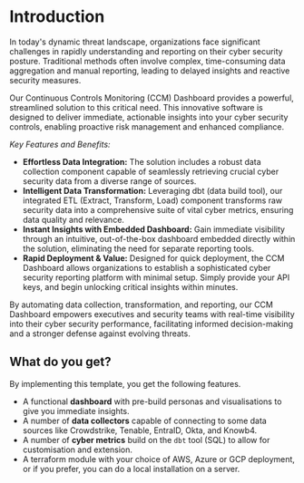 # Introduction

In today's dynamic threat landscape, organizations face significant challenges in rapidly understanding and reporting on their cyber security posture. Traditional methods often involve complex, time-consuming data aggregation and manual reporting, leading to delayed insights and reactive security measures.

Our Continuous Controls Monitoring (CCM) Dashboard provides a powerful, streamlined solution to this critical need. This innovative software is designed to deliver immediate, actionable insights into your cyber security controls, enabling proactive risk management and enhanced compliance.

*Key Features and Benefits:*

* **Effortless Data Integration:** The solution includes a robust data collection component capable of seamlessly retrieving crucial cyber security data from a diverse range of sources.
* **Intelligent Data Transformation:** Leveraging dbt (data build tool), our integrated ETL (Extract, Transform, Load) component transforms raw security data into a comprehensive suite of vital cyber metrics, ensuring data quality and relevance.
* **Instant Insights with Embedded Dashboard:** Gain immediate visibility through an intuitive, out-of-the-box dashboard embedded directly within the solution, eliminating the need for separate reporting tools.
* **Rapid Deployment & Value:** Designed for quick deployment, the CCM Dashboard allows organizations to establish a sophisticated cyber security reporting platform with minimal setup. Simply provide your API keys, and begin unlocking critical insights within minutes.

By automating data collection, transformation, and reporting, our CCM Dashboard empowers executives and security teams with real-time visibility into their cyber security performance, facilitating informed decision-making and a stronger defense against evolving threats.

## What do you get?

By implementing this template, you get the following features.

* A functional **dashboard** with pre-build personas and visualisations to give you immediate insights.
* A number of **data collectors** capable of connecting to some data sources like Crowdstrike, Tenable, EntraID, Okta, and Knowb4.
* A number of **cyber metrics** build on the `dbt` tool (SQL) to allow for customisation and extension.
* A terraform module with your choice of AWS, Azure or GCP deployment, or if you prefer, you can do a local installation on a server.
